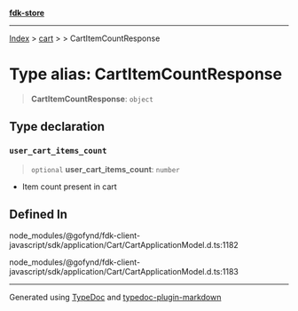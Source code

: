 [**fdk-store**](../../../README.md)
***

[Index](../../../API.md) > [cart](../../README.md) > [<internal>](../README.md) > CartItemCountResponse

# Type alias: CartItemCountResponse

> **CartItemCountResponse**: `object`

## Type declaration

### `user_cart_items_count`

> `optional` **user\_cart\_items\_count**: `number`

- Item count present in cart

## Defined In

node\_modules/@gofynd/fdk-client-javascript/sdk/application/Cart/CartApplicationModel.d.ts:1182

node\_modules/@gofynd/fdk-client-javascript/sdk/application/Cart/CartApplicationModel.d.ts:1183

***
Generated using [TypeDoc](https://typedoc.org/) and [typedoc-plugin-markdown](https://www.npmjs.com/package/typedoc-plugin-markdown)
